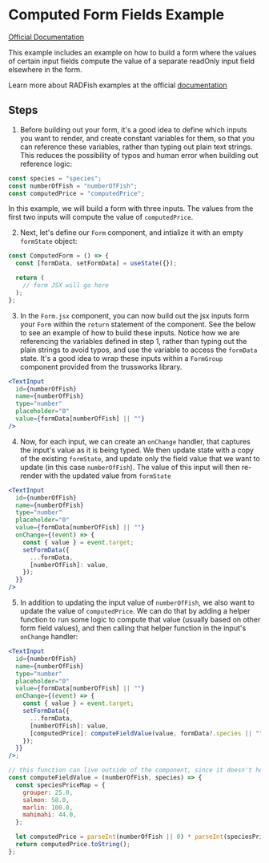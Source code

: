 # Computed Form Fields Example

[Official Documentation](https://nmfs-radfish.github.io/documentation/)

This example includes an example on how to build a form where the values of certain input fields compute the value of a separate readOnly input field elsewhere in the form.

Learn more about RADFish examples at the official [documentation](https://nmfs-radfish.github.io/documentation/docs/building-your-application/templates_examples)

## Steps

1. Before building out your form, it's a good idea to define which inputs you want to render, and create constant variables for them, so that you can reference these variables, rather than typing out plain text strings. This reduces the possibility of typos and human error when building out reference logic:

```jsx
const species = "species";
const numberOfFish = "numberOfFish";
const computedPrice = "computedPrice";
```

In this example, we will build a form with three inputs. The values from the first two inputs will compute the value of `computedPrice`.

2. Next, let's define our `Form` component, and intialize it with an empty `formState` object:

```jsx
const ComputedForm = () => {
  const [formData, setFormData] = useState({});

  return (
    // form JSX will go here
  );
};
```

3. In the `Form.jsx` component, you can now build out the jsx inputs form your `Form` within the `return` statement of the component. See the below to see an example of how to build these inputs. Notice how we are referencing the variables defined in step 1, rather than typing out the plain strings to avoid typos, and use the variable to access the `formData` state. It's a good idea to wrap these inputs within a `FormGroup` component provided from the trussworks library.

```jsx
<TextInput
  id={numberOfFish}
  name={numberOfFish}
  type="number"
  placeholder="0"
  value={formData[numberOfFish] || ""}
/>
```

4. Now, for each input, we can create an `onChange` handler, that captures the input's value as it is being typed. We then update state with a copy of the existing `formState`, and update only the field value that we want to update (in this case `numberOfFish`). The value of this input will then re-render with the updated value from `formState`

```jsx
<TextInput
  id={numberOfFish}
  name={numberOfFish}
  type="number"
  placeholder="0"
  value={formData[numberOfFish] || ""}
  onChange={(event) => {
    const { value } = event.target;
    setFormData({
      ...formData,
      [numberOfFish]: value,
    });
  }}
/>
```

5. In addition to updating the input value of `numberOfFish`, we also want to update the value of `computedPrice`. We can do that by adding a helper function to run some logic to compute that value (usually based on other form field values), and then calling that helper function in the input's `onChange` handler:

```jsx
<TextInput
  id={numberOfFish}
  name={numberOfFish}
  type="number"
  placeholder="0"
  value={formData[numberOfFish] || ""}
  onChange={(event) => {
    const { value } = event.target;
    setFormData({
      ...formData,
      [numberOfFish]: value,
      [computedPrice]: computeFieldValue(value, formData?.species || ""),
    });
  }}
/>;

// this function can live outside of the component, since it doesn't hook into react state.
const computeFieldValue = (numberOfFish, species) => {
  const speciesPriceMap = {
    grouper: 25.0,
    salmon: 58.0,
    marlin: 100.0,
    mahimahi: 44.0,
  };

  let computedPrice = parseInt(numberOfFish || 0) * parseInt(speciesPriceMap[species] || 0);
  return computedPrice.toString();
};
```
